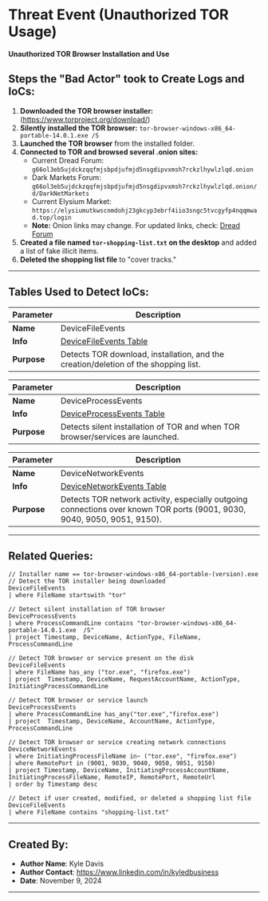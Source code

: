 # Threat Event (Unauthorized TOR Usage)
**Unauthorized TOR Browser Installation and Use**

## Steps the "Bad Actor" took to Create Logs and IoCs:
1. **Downloaded the TOR browser installer:** (https://www.torproject.org/download/)
2. **Silently installed the TOR browser:**
   ```tor-browser-windows-x86_64-portable-14.0.1.exe /S```
3. **Launched the TOR browser** from the installed folder.
4. **Connected to TOR and browsed several .onion sites:**
   - Current Dread Forum: `g66ol3eb5ujdckzqqfmjsbpdjufmjd5nsgdipvxmsh7rckzlhywlzlqd.onion`
   - Dark Markets Forum: `g66ol3eb5ujdckzqqfmjsbpdjufmjd5nsgdipvxmsh7rckzlhywlzlqd.onion/d/DarkNetMarkets`
   - Current Elysium Market: `https://elysiumutkwscnmdohj23gkcyp3ebrf4iio3sngc5tvcgyfp4nqqmwad.top/login`
   - **Note:** Onion links may change. For updated links, check: [Dread Forum](https://dread-forum.com/)
5. **Created a file named `tor-shopping-list.txt` on the desktop** and added a list of fake illicit items.
6. **Deleted the shopping list file** to "cover tracks."

---

## Tables Used to Detect IoCs:
| **Parameter**       | **Description**                                                              |
|---------------------|------------------------------------------------------------------------------|
| **Name**| DeviceFileEvents|
| **Info**|[DeviceFileEvents Table](https://learn.microsoft.com/en-us/defender-xdr/advanced-hunting-deviceinfo-table)|
| **Purpose**| Detects TOR download, installation, and the creation/deletion of the shopping list. |

| **Parameter**       | **Description**                                                              |
|---------------------|------------------------------------------------------------------------------|
| **Name**| DeviceProcessEvents|
| **Info**|[DeviceProcessEvents Table](https://learn.microsoft.com/en-us/defender-xdr/advanced-hunting-deviceinfo-table)|
| **Purpose**| Detects silent installation of TOR and when TOR browser/services are launched.|

| **Parameter**       | **Description**                                                              |
|---------------------|------------------------------------------------------------------------------|
| **Name**| DeviceNetworkEvents|
| **Info**|[DeviceNetworkEvents Table](https://learn.microsoft.com/en-us/defender-xdr/advanced-hunting-devicenetworkevents-table)|
| **Purpose**| Detects TOR network activity, especially outgoing connections over known TOR ports (9001, 9030, 9040, 9050, 9051, 9150).|

---

## Related Queries:
```kql
// Installer name == tor-browser-windows-x86_64-portable-(version).exe
// Detect the TOR installer being downloaded
DeviceFileEvents
| where FileName startswith "tor"

// Detect silent installation of TOR browser
DeviceProcessEvents
| where ProcessCommandLine contains "tor-browser-windows-x86_64-portable-14.0.1.exe  /S"
| project Timestamp, DeviceName, ActionType, FileName, ProcessCommandLine

// Detect TOR browser or service present on the disk
DeviceFileEvents
| where FileName has_any ("tor.exe", "firefox.exe")
| project  Timestamp, DeviceName, RequestAccountName, ActionType, InitiatingProcessCommandLine

// Detect TOR browser or service launch
DeviceProcessEvents
| where ProcessCommandLine has_any("tor.exe","firefox.exe")
| project  Timestamp, DeviceName, AccountName, ActionType, ProcessCommandLine

// Detect TOR browser or service creating network connections
DeviceNetworkEvents
| where InitiatingProcessFileName in~ ("tor.exe", "firefox.exe")
| where RemotePort in (9001, 9030, 9040, 9050, 9051, 9150)
| project Timestamp, DeviceName, InitiatingProcessAccountName, InitiatingProcessFileName, RemoteIP, RemotePort, RemoteUrl
| order by Timestamp desc

// Detect if user created, modified, or deleted a shopping list file
DeviceFileEvents
| where FileName contains "shopping-list.txt"
```

---

## Created By:
- **Author Name**: Kyle Davis
- **Author Contact**: https://www.linkedin.com/in/kyledbusiness
- **Date**: November 9, 2024

---
